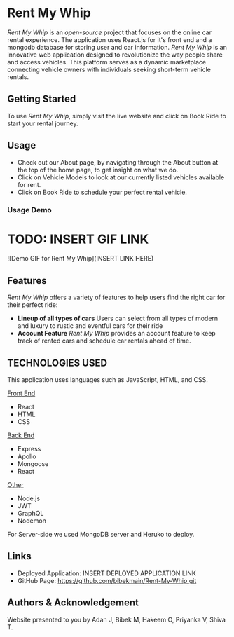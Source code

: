 # Rent My Whip

*Rent My Whip* is an *open-source* project that focuses on the online car rental experience. The application uses React.js for it's front end and a mongodb database for storing user and car information. *Rent My Whip* is an innovative web application designed to revolutionize the way people share and access vehicles. This platform serves as a dynamic marketplace connecting vehicle owners with individuals seeking short-term vehicle rentals.

## Getting Started
To use *Rent My Whip*, simply visit the live website and click on Book Ride to start your rental journey.
 
## Usage
- Check out our About page, by navigating through the About button at the top of the home page, to get insight on what we do.
- Click on Vehicle Models to look at our currently listed vehicles available for rent.
- Click on Book Ride to schedule your perfect rental vehicle.

### Usage Demo
# TODO: INSERT GIF LINK
![Demo GIF for Rent My Whip](INSERT LINK HERE) 

## Features
*Rent My Whip* offers a variety of features to help users find the right car for their perfect ride:

- **Lineup of all types of cars** Users can select from all types of modern and luxury to rustic and eventful cars for their ride
- **Account Feature** *Rent My Whip* provides an account feature to keep track of rented cars and schedule car rentals ahead of time.

## TECHNOLOGIES USED
This application uses languages such as JavaScript, HTML, and CSS.

<ins>Front End<ins>
- React
- HTML
- CSS

<ins>Back End</ins>
- Express
- Apollo
- Mongoose
- React

<ins>Other<ins>
- Node.js
- JWT
- GraphQL
- Nodemon

For Server-side we used MongoDB server and Heruko to deploy. 

## Links
* Deployed Application: INSERT DEPLOYED APPLICATION LINK
* GitHub Page: https://github.com/bibekmain/Rent-My-Whip.git

## Authors & Acknowledgement
Website presented to you by Adan J, Bibek M, Hakeem O, Priyanka V, Shiva T.
